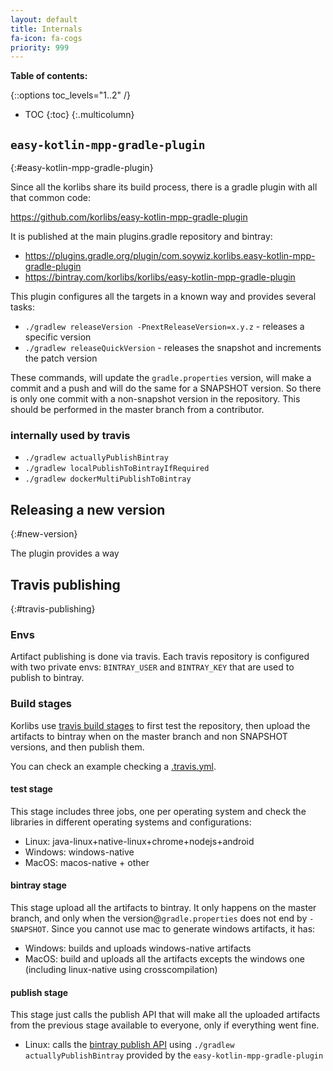 ```yaml
---
layout: default
title: Internals
fa-icon: fa-cogs
priority: 999
---
```


**Table of contents:**

{::options toc_levels="1..2" /}

* TOC
{:toc}
{:.multicolumn}

## `easy-kotlin-mpp-gradle-plugin`
{:#easy-kotlin-mpp-gradle-plugin}

Since all the korlibs share its build process, there is a gradle plugin with all that common code:

<https://github.com/korlibs/easy-kotlin-mpp-gradle-plugin>

It is published at the main plugins.gradle repository and bintray:

* <https://plugins.gradle.org/plugin/com.soywiz.korlibs.easy-kotlin-mpp-gradle-plugin>
* <https://bintray.com/korlibs/korlibs/easy-kotlin-mpp-gradle-plugin>

This plugin configures all the targets in a known way and provides several tasks:

* `./gradlew releaseVersion -PnextReleaseVersion=x.y.z` - releases a specific version
* `./gradlew releaseQuickVersion` - releases the snapshot and increments the patch version

These commands, will update the `gradle.properties` version, will make a commit and a push
and will do the same for a SNAPSHOT version.
So there is only one commit with a non-snapshot version in the repository.
This should be performed in the master branch from a contributor.

### internally used by travis 

* `./gradlew actuallyPublishBintray`
* `./gradlew localPublishToBintrayIfRequired`
* `./gradlew dockerMultiPublishToBintray`

## Releasing a new version
{:#new-version}

The plugin provides a way

## Travis publishing
{:#travis-publishing}

### Envs

Artifact publishing is done via travis.
Each travis repository is configured with two private envs:
`BINTRAY_USER` and `BINTRAY_KEY` that are used to publish to bintray.

### Build stages

Korlibs use [travis build stages](https://docs.travis-ci.com/user/build-stages/) to first test the repository,
then upload the artifacts to bintray when on the master branch and non SNAPSHOT versions,
and then publish them.

You can check an example checking a [.travis.yml](https://github.com/korlibs/klock/blob/master/.travis.yml).

#### test stage

This stage includes three jobs, one per operating system and check the libraries in different operating systems and configurations:

* Linux: java-linux+native-linux+chrome+nodejs+android
* Windows: windows-native
* MacOS: macos-native + other

#### bintray stage

This stage upload all the artifacts to bintray.
It only happens on the master branch, and only when the version@`gradle.properties` does not end by `-SNAPSHOT`.
Since you cannot use mac to generate windows artifacts, it has:

* Windows: builds and uploads windows-native artifacts
* MacOS: build and uploads all the artifacts excepts the windows one (including linux-native using crosscompilation)

#### publish stage

This stage just calls the publish API that will make all the uploaded artifacts from the previous stage
available to everyone, only if everything went fine. 
  
* Linux: calls the [bintray publish API](https://bintray.com/docs/api/#_publish_discard_uploaded_content) using `./gradlew actuallyPublishBintray` provided by the `easy-kotlin-mpp-gradle-plugin`
